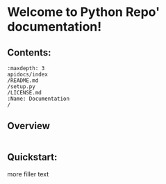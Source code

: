 # Welcome to Python Repo' documentation!

## Contents:

```{toctree}
:maxdepth: 3
apidocs/index
/README.md
/setup.py
/LICENSE.md
:Name: Documentation
/
```

## Overview

```{autosummary}
```


## Quickstart:

more filler text
